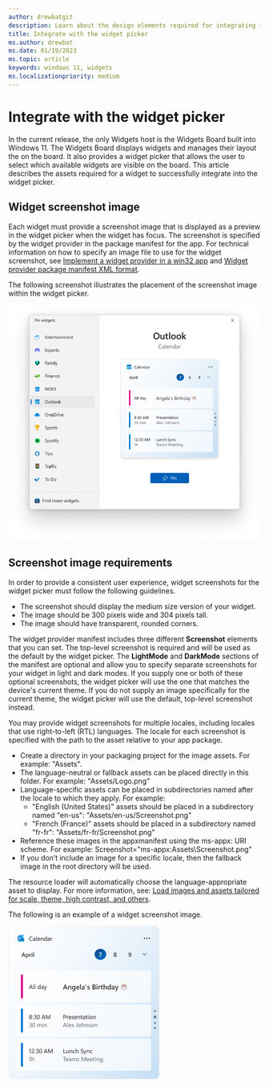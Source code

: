 ```yaml
---
author: drewbatgit
description: Learn about the design elements required for integrating into the widget picker on the Widgets Board.
title: Integrate with the widget picker
ms.author: drewbat
ms.date: 01/19/2023
ms.topic: article
keywords: windows 11, widgets
ms.localizationpriority: medium
---
```


# Integrate with the widget picker

In the current release, the only Widgets host is the Widgets Board built into Windows 11. The Widgets Board displays widgets and manages their layout the on the board. It also provides a widget picker that allows the user to select which available widgets are visible on the board. This article describes the assets required for a widget to successfully integrate into the widget picker.

## Widget screenshot image

Each widget must provide a screenshot image that is displayed as a preview in the widget picker when the widget has focus. The screenshot is specified by the widget provider in the package manifest for the app. For technical information on how to specify an image file to use for the widget screenshot, see [Implement a widget provider in a win32 app](../../develop/widgets/implement-widget-provider-win32.md) and [Widget provider package manifest XML format](../../develop/widgets/widget-provider-manifest.md).

The following screenshot illustrates the placement of the screenshot image within the widget picker.

![Screenshot of the Widgets Board. The widget picker is active and a widget screenshot image is being displayed.](images/widgets-picker-screenshot.png)

## Screenshot image requirements 

In order to provide a consistent user experience, widget screenshots for the widget picker must follow the following guidelines.
 

* The screenshot should display the medium size version of your widget.
* The image should be 300 pixels wide and 304 pixels tall.
* The image should have transparent, rounded corners.

The widget provider manifest includes three different **Screenshot** elements that you can set. The top-level screenshot is required and will be used as the default by the widget picker. The **LightMode** and **DarkMode** sections of the manifest are optional and allow you to specify separate screenshots for your widget in light and dark modes. If you supply one or both of these optional screenshots, the widget picker will use the one that matches the device's current theme. If you do not supply an image specifically for the current theme, the widget picker will use the default, top-level screenshot instead.

You may provide widget screenshots for multiple locales, including locales that use right-to-left (RTL) languages. The locale for each screenshot is specified with the path to the asset relative to your app package.

* Create a directory in your packaging project for the image assets. For example: "Assets".
* The language-neutral or fallback assets can be placed directly in this folder. For example: "Assets/Logo.png"
* Language-specific assets can be placed in subdirectories named after the locale to which they apply. For example: 
  * "English (United States)" assets should be placed in a subdirectory named "en-us": "Assets/en-us/Screenshot.png"
  * "French (France)" assets should be placed in a subdirectory named "fr-fr": "Assets/fr-fr/Screenshot.png"
* Reference these images in the appxmanifest using the ms-appx: URI scheme. For example: Screenshot="ms-appx:Assets\Screenshot.png"
* If you don’t include an image for a specific locale, then the fallback image in the root directory will be used. 

The resource loader will automatically choose the language-appropriate asset to display. For more information, see: [Load images and assets tailored for scale, theme, high contrast, and others](/windows/uwp/app-resources/images-tailored-for-scale-theme-contrast#refer-to-an-image-file-from-your-app-package-manifest).




The following is an example of a widget screenshot image. 

![An example of a widget screenshot image.](./images/widgets-example-screenshot.png)



